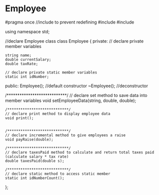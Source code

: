 # Employee

#pragma once //include to prevent redefining
#include <iostream>
#include <string>

using namespace std;

//declare Employee class
class Employee
{
private: // declare private member variables

	string name;
	double currentSalary;
	double taxRate;

	// declare private static member variables
	static int idNumber;


public:
	Employee(); //default constructor
	~Employee(); //deconstructor


   /****************************/
   // declare set method to save data into member variables
	void setEmployeeData(string, double, double);


	/****************************/
	// declare print method to display employee data 
	void print();


	/****************************/
	// declare incremental method to give employees a raise
	void payRaise(double);

	/****************************/
	// declare taxesPaid method to calculate and return total taxes paid (calculate salary * tax rate)
	double taxesPaid(double s);

	/****************************/
	// declare static method to access static member
	static int idNumberCount();

};
